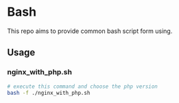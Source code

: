 # Bash
This repo aims to provide common bash script form using.  

## Usage
### nginx_with_php.sh
```bash
# execute this command and choose the php version
bash -f ./nginx_with_php.sh
```
